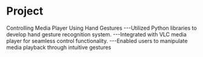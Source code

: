 # Project
Controlling Media Player Using Hand Gestures
---Utilized Python libraries to develop hand gesture recognition system.
---Integrated with VLC media player for seamless control functionality.
---Enabled users to manipulate media playback through intuitive
   gestures
